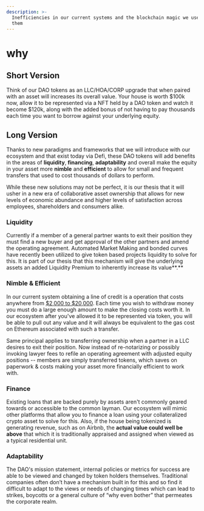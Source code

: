 ```yaml
---
description: >-
  Inefficiencies in our current systems and the blockchain magic we use to fix
  them
---
```


# why

## **Short Version**

Think of our DAO tokens as an LLC/HOA/CORP upgrade that when paired with an asset will increases its overall value. Your house is worth $100k now, allow it to be represented via a NFT held by a DAO token and watch it become $120k, along with the added bonus of not having to pay thousands each time you want to borrow against your underlying equity.

## **Long Version**

Thanks to new paradigms and frameworks that we will introduce with our ecosystem and that exist today via Defi, these DAO tokens will add benefits in the areas of **liquidity**, **financing**, **adaptability** and overall make the equity in your asset more **nimble** and **efficient** to allow for small and frequent transfers that used to cost thousands of dollars to perform.

While these new solutions may not be perfect, it is our thesis that it will usher in a new era of collaborative asset ownership that allows for new levels of economic abundance and higher levels of satisfaction across employees, shareholders and consumers alike.

### **Liquidity**

Currently if a member of a general partner wants to exit their position they must find a new buyer and get approval of the other partners and amend the operating agreement. Automated Market Making and bonded curves have recently been utilized to give token based projects liquidity to solve for this.  It is part of our thesis that this mechanism will give the underlying assets an added Liquidity Premium to inherently increase its value**.**

### **Nimble & Efficient**

In our current system obtaining a line of credit is a operation that costs anywhere from [$2,000 to $20,000](https://www.rocketmortgage.com/learn/closing-costs). Each time you wish to withdraw money you must do a large enough amount to make the closing costs worth it.  In our ecosystem after you've allowed it to be represented via token, you will be able to pull out any value and it will always be equivalent to the gas cost on Ethereum associated with such a transfer. &#x20;

Same principal applies to transferring ownership when a partner in a LLC desires to exit their position. Now instead of re-notarizing or possibly invoking lawyer fees to refile an operating agreement with adjusted equity positions -- members are simply transferred tokens, which saves on paperwork & costs making your asset more financially efficient to work with.&#x20;

### **Finance**

Existing loans that are backed purely by assets aren't commonly geared towards or accessible to the common layman. Our ecosystem will mimic other platforms that allow you to finance a loan using your collateralized crypto asset to solve for this.  Also, if the house being tokenized is generating revenue, such as on Airbnb, the **actual value could well be above** that which it is traditionally appraised and assigned when viewed as a typical residential unit.

### **Adaptability**

The DAO's mission statement, internal policies or metrics for success are able to be viewed and changed by token holders themselves.  Traditional companies often don’t have a mechanism built in for this and so find it difficult to adapt to the views or needs of changing times which can lead to strikes, boycotts or a general culture of “why even bother” that permeates the corporate realm.
